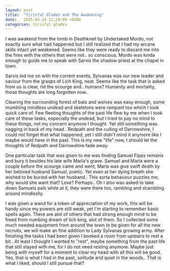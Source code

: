 ```yaml
---
layout: post
title:  "Tirisfal Glades and The Awakening"
date:   2025-03-10 11:20:00 +0200
categories: tirisfal glades
---
```

I was awakend from the tomb in Deathknell by Undertaked Mordo, not exactly sure what had happened but I still realized that I had my arcane skills intact yet weakened.
Seems like they were ready to discard me into the fires with the others that were not.. so conscious. Mordo was kinda enough to guide me to speak with
Sarvis the shadow priest at the chapel in town.

Sarvis led me on with the current events, Sylvanas was our new leader and saviour from the grasps of Lich King, neat.
Seems like the task that is asked from us is clear, rid the scourge and.. humans? Humanity and mortality, those thoughts are long forgotten now..

Clearing the surrounding forest of bats and wolves was easy enough, some mumbling mindless undead and skeletons were rampant too which I took quick care of.
Few fleeting thoughts of the past life flew by me when I took care of these tasks, especially the undead, but I tried to pay no mind to these things, not my concern anymore I thought.
Yet still something was nagging in back of my head.. Redpath and the culling of Darrowshire, I could not forget that what happened, yet I still didn't mind it anymore like I maybe would have in the past.
This is my new "life" now, I should let the thoughts of Redpath and Darrowshire fade away.

One particular task that was given to me was finding Samuel Fipps remains and bury it besides his late wife Marla's  grave. Samuel and Marla were a couple
before the scourge came and went, Marla was give swift death by her beloved husband Samuel, poetic. Yet even at her dying breath she wished to be buried with her husband..
This sorta behaviour puzzles me, why would she want that? Love? Perhaps.. Oh I also was asked to take down Samuels pals while at it, they were there too, rambling and shambling around mindleslly.

I was given a wand for a token of appreciation of my work, this will be handy since my powers are still weak, yet I'm starting to remember basic spells again.
There are alot of others that had strong enough mind to be freed from numbing dream of lich king, alot of them. So I collected some much needed equipment from around the town to be given for all the new recruits, we will make an fine addition to Lady Sylvanas growing army.
After finishing the tasks I had been given I booked a room from upstairs to rest a bit.. At least I thought I wanted to "rest", maybe something from the past life that still stayed with me, for I do not need resting anymore. Maybe just being with myself for a moment to clear my head with all this will be good. Yes, that is what I had in the past, solitude and quiet in the woods.. That is what I liked, should I still pursue that?
